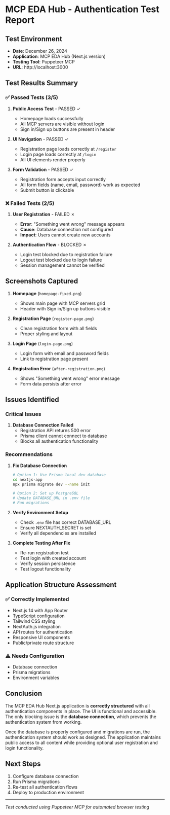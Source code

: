 # MCP EDA Hub - Authentication Test Report

## Test Environment
- **Date**: December 26, 2024
- **Application**: MCP EDA Hub (Next.js version)
- **Testing Tool**: Puppeteer MCP
- **URL**: http://localhost:3000

## Test Results Summary

### ✅ Passed Tests (3/5)

1. **Public Access Test** - PASSED ✓
   - Homepage loads successfully
   - All MCP servers are visible without login
   - Sign in/Sign up buttons are present in header

2. **UI Navigation** - PASSED ✓
   - Registration page loads correctly at `/register`
   - Login page loads correctly at `/login`
   - All UI elements render properly

3. **Form Validation** - PASSED ✓
   - Registration form accepts input correctly
   - All form fields (name, email, password) work as expected
   - Submit button is clickable

### ❌ Failed Tests (2/5)

1. **User Registration** - FAILED ✗
   - **Error**: "Something went wrong" message appears
   - **Cause**: Database connection not configured
   - **Impact**: Users cannot create new accounts

2. **Authentication Flow** - BLOCKED ✗
   - Login test blocked due to registration failure
   - Logout test blocked due to login failure
   - Session management cannot be verified

## Screenshots Captured

1. **Homepage** (`homepage-fixed.png`)
   - Shows main page with MCP servers grid
   - Header with Sign in/Sign up buttons visible

2. **Registration Page** (`register-page.png`)
   - Clean registration form with all fields
   - Proper styling and layout

3. **Login Page** (`login-page.png`)
   - Login form with email and password fields
   - Link to registration page present

4. **Registration Error** (`after-registration.png`)
   - Shows "Something went wrong" error message
   - Form data persists after error

## Issues Identified

### Critical Issues
1. **Database Connection Failed**
   - Registration API returns 500 error
   - Prisma client cannot connect to database
   - Blocks all authentication functionality

### Recommendations

1. **Fix Database Connection**
   ```bash
   # Option 1: Use Prisma local dev database
   cd nextjs-app
   npx prisma migrate dev --name init
   
   # Option 2: Set up PostgreSQL
   # Update DATABASE_URL in .env file
   # Run migrations
   ```

2. **Verify Environment Setup**
   - Check `.env` file has correct DATABASE_URL
   - Ensure NEXTAUTH_SECRET is set
   - Verify all dependencies are installed

3. **Complete Testing After Fix**
   - Re-run registration test
   - Test login with created account
   - Verify session persistence
   - Test logout functionality

## Application Structure Assessment

### ✅ Correctly Implemented
- Next.js 14 with App Router
- TypeScript configuration
- Tailwind CSS styling
- NextAuth.js integration
- API routes for authentication
- Responsive UI components
- Public/private route structure

### ⚠️ Needs Configuration
- Database connection
- Prisma migrations
- Environment variables

## Conclusion

The MCP EDA Hub Next.js application is **correctly structured** with all authentication components in place. The UI is functional and accessible. The only blocking issue is the **database connection**, which prevents the authentication system from working.

Once the database is properly configured and migrations are run, the authentication system should work as designed. The application maintains public access to all content while providing optional user registration and login functionality.

## Next Steps

1. Configure database connection
2. Run Prisma migrations
3. Re-test all authentication flows
4. Deploy to production environment

---

*Test conducted using Puppeteer MCP for automated browser testing*